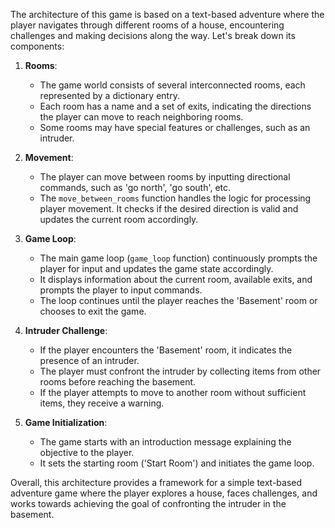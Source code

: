 The architecture of this game is based on a text-based adventure where the player navigates through different rooms of a house, encountering challenges and making decisions along the way. Let's break down its components:

1. **Rooms**:
   - The game world consists of several interconnected rooms, each represented by a dictionary entry.
   - Each room has a name and a set of exits, indicating the directions the player can move to reach neighboring rooms.
   - Some rooms may have special features or challenges, such as an intruder.

2. **Movement**:
   - The player can move between rooms by inputting directional commands, such as 'go north', 'go south', etc.
   - The `move_between_rooms` function handles the logic for processing player movement. It checks if the desired direction is valid and updates the current room accordingly.

3. **Game Loop**:
   - The main game loop (`game_loop` function) continuously prompts the player for input and updates the game state accordingly.
   - It displays information about the current room, available exits, and prompts the player to input commands.
   - The loop continues until the player reaches the 'Basement' room or chooses to exit the game.

4. **Intruder Challenge**:
   - If the player encounters the 'Basement' room, it indicates the presence of an intruder.
   - The player must confront the intruder by collecting items from other rooms before reaching the basement.
   - If the player attempts to move to another room without sufficient items, they receive a warning.

5. **Game Initialization**:
   - The game starts with an introduction message explaining the objective to the player.
   - It sets the starting room ('Start Room') and initiates the game loop.

Overall, this architecture provides a framework for a simple text-based adventure game where the player explores a house, faces challenges, and works towards achieving the goal of confronting the intruder in the basement.
